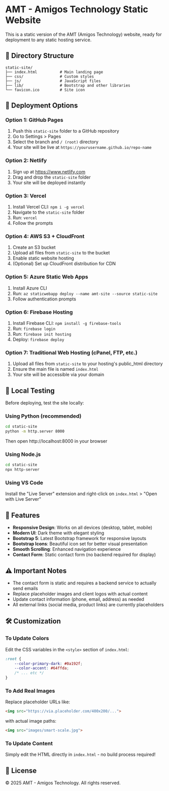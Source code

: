 # AMT - Amigos Technology Static Website

This is a static version of the AMT (Amigos Technology) website, ready for deployment to any static hosting service.

## 📁 Directory Structure

```
static-site/
├── index.html          # Main landing page
├── css/                # Custom styles
├── js/                 # JavaScript files
├── lib/                # Bootstrap and other libraries
└── favicon.ico         # Site icon
```

## 🚀 Deployment Options

### Option 1: GitHub Pages
1. Push this `static-site` folder to a GitHub repository
2. Go to Settings > Pages
3. Select the branch and `/ (root)` directory
4. Your site will be live at `https://yourusername.github.io/repo-name`

### Option 2: Netlify
1. Sign up at https://www.netlify.com
2. Drag and drop the `static-site` folder
3. Your site will be deployed instantly

### Option 3: Vercel
1. Install Vercel CLI: `npm i -g vercel`
2. Navigate to the `static-site` folder
3. Run: `vercel`
4. Follow the prompts

### Option 4: AWS S3 + CloudFront
1. Create an S3 bucket
2. Upload all files from `static-site` to the bucket
3. Enable static website hosting
4. (Optional) Set up CloudFront distribution for CDN

### Option 5: Azure Static Web Apps
1. Install Azure CLI
2. Run: `az staticwebapp deploy --name amt-site --source static-site`
3. Follow authentication prompts

### Option 6: Firebase Hosting
1. Install Firebase CLI: `npm install -g firebase-tools`
2. Run: `firebase login`
3. Run: `firebase init hosting`
4. Deploy: `firebase deploy`

### Option 7: Traditional Web Hosting (cPanel, FTP, etc.)
1. Upload all files from `static-site` to your hosting's public_html directory
2. Ensure the main file is named `index.html`
3. Your site will be accessible via your domain

## 🧪 Local Testing

Before deploying, test the site locally:

### Using Python (recommended)
```bash
cd static-site
python -m http.server 8000
```
Then open http://localhost:8000 in your browser

### Using Node.js
```bash
cd static-site
npx http-server
```

### Using VS Code
Install the "Live Server" extension and right-click on `index.html` > "Open with Live Server"

## 📝 Features

- **Responsive Design**: Works on all devices (desktop, tablet, mobile)
- **Modern UI**: Dark theme with elegant styling
- **Bootstrap 5**: Latest Bootstrap framework for responsive layouts
- **Bootstrap Icons**: Beautiful icon set for better visual presentation
- **Smooth Scrolling**: Enhanced navigation experience
- **Contact Form**: Static contact form (no backend required for display)

## ⚠️ Important Notes

- The contact form is static and requires a backend service to actually send emails
- Replace placeholder images and client logos with actual content
- Update contact information (phone, email, address) as needed
- All external links (social media, product links) are currently placeholders

## 🛠️ Customization

### To Update Colors
Edit the CSS variables in the `<style>` section of `index.html`:
```css
:root {
    --color-primary-dark: #0a192f;
    --color-accent: #64ffda;
    /* ... etc */
}
```

### To Add Real Images
Replace placeholder URLs like:
```html
<img src="https://via.placeholder.com/400x200/...">
```
with actual image paths:
```html
<img src="images/smart-scale.jpg">
```

### To Update Content
Simply edit the HTML directly in `index.html` - no build process required!

## 📄 License

© 2025 AMT - Amigos Technology. All rights reserved.


